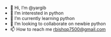 - 👋 Hi, I’m @yargib
- 👀 I’m interested in python
- 🌱 I’m currently learning python
- 💞️ I’m looking to collaborate on newbie python
- 📫 How to reach me rbishop7500@gmail.com

<!---
yargib/yargib is a ✨ special ✨ repository because its `README.md` (this file) appears on your GitHub profile.
You can click the Preview link to take a look at your changes.
--->
